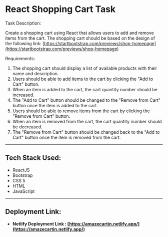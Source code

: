 # React Shopping Cart Task

Task Description:

Create a shopping cart using React that allows users to add and remove items from the cart. The shopping cart should be based on the design of the following link: [https://startbootstrap.com/previews/shop-homepage](https://startbootstrap.com/previews/shop-homepage)

Requirements:

1. The shopping cart should display a list of available products with their name and description.
2. Users should be able to add items to the cart by clicking the "Add to Cart" button.
3. When an item is added to the cart, the cart quantity number should be increased.
4. The "Add to Cart" button should be changed to the "Remove from Cart" button once the item is added to the cart.
5. Users should be able to remove items from the cart by clicking the "Remove from Cart" button.
6. When an item is removed from the cart, the cart quantity number should be decreased.
7. The "Remove from Cart" button should be changed back to the "Add to Cart" button once the item is removed from the cart.

---

## Tech Stack Used:

* ReactJS
* Bootstrap
* CSS 5
* HTML
* JavaScript

---

## Deployment Link:

* **Netlify Deployment Link : [https://amazecartin.netlify.app/](https://amazecartin.netlify.app/)**
